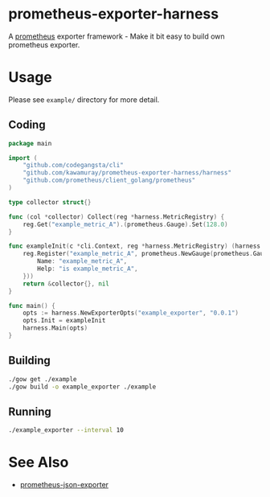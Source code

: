 prometheus-exporter-harness
===========================

A [prometheus](https://prometheus.io/) exporter framework - Make it bit easy to build own prometheus exporter.

Usage
=====
Please see `example/` directory for more detail.

Coding
------
```go
package main

import (
	"github.com/codegangsta/cli"
	"github.com/kawamuray/prometheus-exporter-harness/harness"
	"github.com/prometheus/client_golang/prometheus"
)

type collector struct{}

func (col *collector) Collect(reg *harness.MetricRegistry) {
	reg.Get("example_metric_A").(prometheus.Gauge).Set(128.0)
}

func exampleInit(c *cli.Context, reg *harness.MetricRegistry) (harness.Collector, error) {
	reg.Register("example_metric_A", prometheus.NewGauge(prometheus.GaugeOpts{
		Name: "example_metric_A",
		Help: "is example_metric_A",
	}))
	return &collector{}, nil
}

func main() {
	opts := harness.NewExporterOpts("example_exporter", "0.0.1")
	opts.Init = exampleInit
	harness.Main(opts)
}
```

Building
--------
```sh
./gow get ./example
./gow build -o example_exporter ./example
```

Running
-------
```sh
./example_exporter --interval 10
```

See Also
========
- [prometheus-json-exporter](https://github.com/kawamuray/prometheus-json-exporter)
